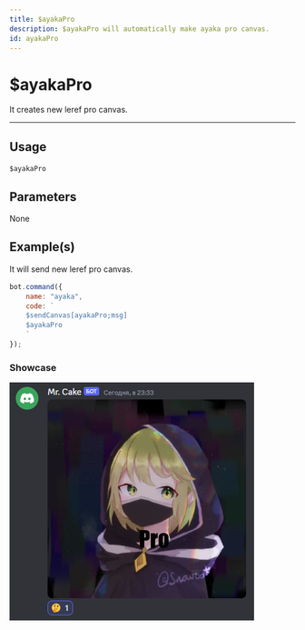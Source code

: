 ```yaml
---
title: $ayakaPro
description: $ayakaPro will automatically make ayaka pro canvas.
id: ayakaPro
---
```


# $ayakaPro

It creates new leref pro canvas.

---

## Usage

```
$ayakaPro
```

## Parameters

None

## Example(s)

It will send new leref pro canvas.

```js
bot.command({
    name: "ayaka",
    code: `
    $sendCanvas[ayakaPro;msg]
    $ayakaPro
    `
});
``` 

### Showcase

![](img/ayakapro.png)
